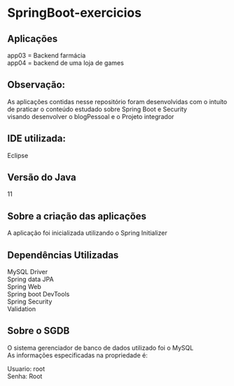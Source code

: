 # SpringBoot-exercicios

## Aplicações

app03 = Backend farmácia <br>
app04 = backend de uma loja de games

## Observação:

As aplicações contidas nesse repositório foram desenvolvidas com o intuíto de praticar o conteúdo estudado sobre Spring Boot e Security <br>
visando desenvolver o blogPessoal e o Projeto integrador

## IDE utilizada:

Eclipse

## Versão do Java

11

## Sobre a criação das aplicações

A aplicação foi inicializada utilizando o Spring Initializer 

## Dependências Utilizadas

MySQL Driver<br>
Spring data JPA <br>
Spring Web <br>
Spring boot DevTools <br>
Spring Security<br>
Validation <br>

## Sobre o SGDB

O sistema gerenciador de banco de dados utilizado foi o MySQL <br>
As informações especificadas na propriedade é:<br>

Usuario: root <br>
Senha: Root

